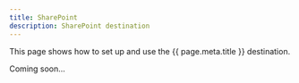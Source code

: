 ```yaml
---
title: SharePoint
description: SharePoint destination
---
```


This page shows how to set up and use the {{ page.meta.title }} destination. 
 
Coming soon...